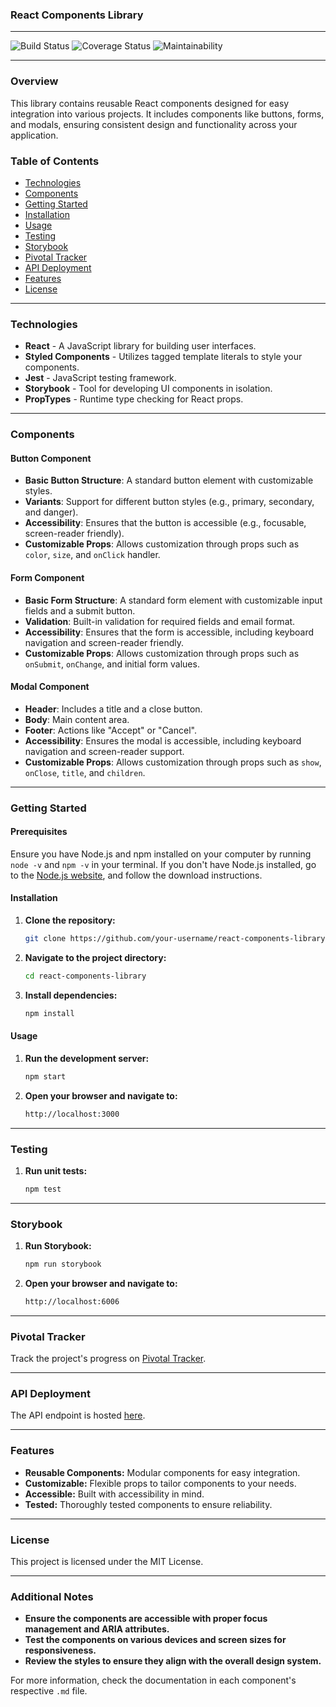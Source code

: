### React Components Library

---

 ![Build Status](https://img.shields.io/badge/build-passing-brightgreen)   ![Coverage Status](https://img.shields.io/badge/coverage-100%25-brightgreen)  ![Maintainability](https://img.shields.io/badge/maintainability-A-brightgreen)

---

### Overview

This library contains reusable React components designed for easy integration into various projects. It includes components like buttons, forms, and modals, ensuring consistent design and functionality across your application.

### Table of Contents

- [Technologies](#technologies)
- [Components](#components)
- [Getting Started](#getting-started)
- [Installation](#installation)
- [Usage](#usage)
- [Testing](#testing)
- [Storybook](#storybook)
- [Pivotal Tracker](#pivotal-tracker)
- [API Deployment](#api-deployment)
- [Features](#features)
- [License](#license)

---

### Technologies

- **React** - A JavaScript library for building user interfaces.
- **Styled Components** - Utilizes tagged template literals to style your components.
- **Jest** - JavaScript testing framework.
- **Storybook** - Tool for developing UI components in isolation.
- **PropTypes** - Runtime type checking for React props.

---

### Components

#### Button Component
- **Basic Button Structure**: A standard button element with customizable styles.
- **Variants**: Support for different button styles (e.g., primary, secondary, and danger).
- **Accessibility**: Ensures that the button is accessible (e.g., focusable, screen-reader friendly).
- **Customizable Props**: Allows customization through props such as `color`, `size`, and `onClick` handler.

#### Form Component
- **Basic Form Structure**: A standard form element with customizable input fields and a submit button.
- **Validation**: Built-in validation for required fields and email format.
- **Accessibility**: Ensures that the form is accessible, including keyboard navigation and screen-reader friendly.
- **Customizable Props**: Allows customization through props such as `onSubmit`, `onChange`, and initial form values.

#### Modal Component
- **Header**: Includes a title and a close button.
- **Body**: Main content area.
- **Footer**: Actions like "Accept" or "Cancel".
- **Accessibility**: Ensures the modal is accessible, including keyboard navigation and screen-reader support.
- **Customizable Props**: Allows customization through props such as `show`, `onClose`, `title`, and `children`.

---

### Getting Started

#### Prerequisites
Ensure you have Node.js and npm installed on your computer by running `node -v` and `npm -v` in your terminal. If you don't have Node.js installed, go to the [Node.js website](https://nodejs.org/), and follow the download instructions.

#### Installation
1. **Clone the repository:**
   ```sh
   git clone https://github.com/your-username/react-components-library.git
   ```
2. **Navigate to the project directory:**
   ```sh
   cd react-components-library
   ```
3. **Install dependencies:**
   ```sh
   npm install
   ```

#### Usage
1. **Run the development server:**
   ```sh
   npm start
   ```
2. **Open your browser and navigate to:**
   ```sh
   http://localhost:3000
   ```

---

### Testing

1. **Run unit tests:**
   ```sh
   npm test
   ```

---

### Storybook

1. **Run Storybook:**
   ```sh
   npm run storybook
   ```
2. **Open your browser and navigate to:**
   ```sh
   http://localhost:6006
   ```

---

### Pivotal Tracker

Track the project's progress on [Pivotal Tracker](https://www.pivotaltracker.com/).

---

### API Deployment

The API endpoint is hosted [here](https://api.yourdomain.com).

---

### Features

- **Reusable Components:** Modular components for easy integration.
- **Customizable:** Flexible props to tailor components to your needs.
- **Accessible:** Built with accessibility in mind.
- **Tested:** Thoroughly tested components to ensure reliability.

---

### License

This project is licensed under the MIT License.

---

### Additional Notes

- **Ensure the components are accessible with proper focus management and ARIA attributes.**
- **Test the components on various devices and screen sizes for responsiveness.**
- **Review the styles to ensure they align with the overall design system.**

For more information, check the documentation in each component's respective `.md` file.
